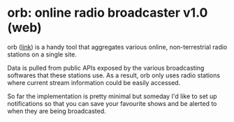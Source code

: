 # orb: online radio broadcaster v1.0 (web)

orb ([link](https://orb-web.now.sh/)) is a handy tool that aggregates various online, non-terrestrial radio stations on a single site.

Data is pulled from public APIs exposed by the various broadcasting softwares that these stations use. As a result, orb only uses radio stations where current stream information could be easily accessed.

So far the implementation is pretty minimal but someday I'd like to set up notifications so that you can save your favourite shows and be alerted to when they are being broadcasted.